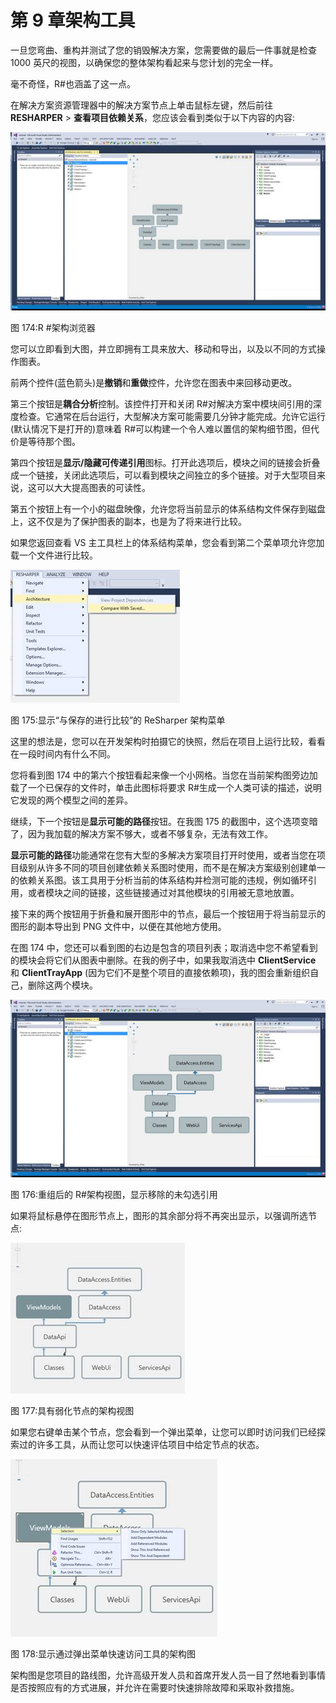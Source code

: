 # 第 9 章架构工具

一旦您弯曲、重构并测试了您的销毁解决方案，您需要做的最后一件事就是检查 1000 英尺的视图，以确保您的整体架构看起来与您计划的完全一样。

毫不奇怪，R#也涵盖了这一点。

在解决方案资源管理器中的解决方案节点上单击鼠标左键，然后前往 **RESHARPER** > **查看项目依赖关系**，您应该会看到类似于以下内容的内容:

![](img/image177.jpg)

图 174:R #架构浏览器

您可以立即看到大图，并立即拥有工具来放大、移动和导出，以及以不同的方式操作图表。

前两个控件(蓝色箭头)是**撤销**和**重做**控件，允许您在图表中来回移动更改。

第三个按钮是**耦合分析**控制。该控件打开和关闭 R#对解决方案中模块间引用的深度检查。它通常在后台运行，大型解决方案可能需要几分钟才能完成。允许它运行(默认情况下是打开的)意味着 R#可以构建一个令人难以置信的架构细节图，但代价是等待那个图。

第四个按钮是**显示/隐藏可传递引用**图标。打开此选项后，模块之间的链接会折叠成一个链接，关闭此选项后，可以看到模块之间独立的多个链接。对于大型项目来说，这可以大大提高图表的可读性。

第五个按钮上有一个小的磁盘映像，允许您将当前显示的体系结构文件保存到磁盘上，这不仅是为了保护图表的副本，也是为了将来进行比较。

如果您返回查看 VS 主工具栏上的体系结构菜单，您会看到第二个菜单项允许您加载一个文件进行比较。

![](img/image178.jpg)

图 175:显示“与保存的进行比较”的 ReSharper 架构菜单

这里的想法是，您可以在开发架构时拍摄它的快照，然后在项目上运行比较，看看在一段时间内有什么不同。

您将看到图 174 中的第六个按钮看起来像一个小网格。当您在当前架构图旁边加载了一个已保存的文件时，单击此图标将要求 R#生成一个人类可读的描述，说明它发现的两个模型之间的差异。

继续，下一个按钮是**显示可能的路径**按钮。在我图 175 的截图中，这个选项变暗了，因为我加载的解决方案不够大，或者不够复杂，无法有效工作。

**显示可能的路径**功能通常在您有大型的多解决方案项目打开时使用，或者当您在项目级别从许多不同的项目创建依赖关系图时使用，而不是在解决方案级别创建单一的依赖关系图。该工具用于分析当前的体系结构并检测可能的违规，例如循环引用，或者模块之间的链接，这些链接通过对其他模块的引用被无意地放置。

接下来的两个按钮用于折叠和展开图形中的节点，最后一个按钮用于将当前显示的图形的副本导出到 PNG 文件中，以便在其他地方使用。

在图 174 中，您还可以看到图的右边是包含的项目列表；取消选中您不希望看到的模块会将它们从图表中删除。在我的例子中，如果我取消选中 **ClientService** 和 **ClientTrayApp** (因为它们不是整个项目的直接依赖项)，我的图会重新组织自己，删除这两个模块。

![](img/image179.jpg)

图 176:重组后的 R#架构视图，显示移除的未勾选引用

如果将鼠标悬停在图形节点上，图形的其余部分将不再突出显示，以强调所选节点:

![](img/image180.jpg)

图 177:具有弱化节点的架构视图

如果您右键单击某个节点，您会看到一个弹出菜单，让您可以即时访问我们已经探索过的许多工具，从而让您可以快速评估项目中给定节点的状态。

![](img/image181.jpg)

图 178:显示通过弹出菜单快速访问工具的架构图

架构图是您项目的路线图，允许高级开发人员和首席开发人员一目了然地看到事情是否按照应有的方式进展，并允许在需要时快速排除故障和采取补救措施。